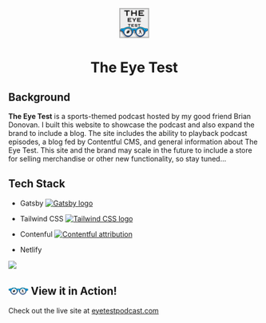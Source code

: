 <p align="center">
  <a href="https://www.eyetestpodcast.com">
    <img alt="The Eye Test logo" src="static/images/the-eye-test-art-1200.jpg" width="60" />
  </a>
</p>
<h1 align="center">
  The Eye Test
</h1>

## Background

**The Eye Test** is a sports-themed podcast hosted by my good friend Brian Donovan. I built this website to showcase the podcast and also expand the brand to include a blog. The site includes the ability to playback podcast episodes, a blog fed by Contentful CMS, and general information about The Eye Test. This site and the brand may scale in the future to include a store for selling merchandise or other new functionality, so stay tuned...

## Tech Stack

- Gatsby <a href="https://www.gatsbyjs.com/">
  <img alt="Gatsby logo" src="https://www.gatsbyjs.com/Gatsby-Monogram.svg" width="20" />
  </a>

- Tailwind CSS <a href="https://tailwindcss.com/">
  <img alt="Tailwind CSS logo" src="https://tailwindcss.com/_next/static/media/tailwindcss-mark.79614a5f61617ba49a0891494521226b.svg" width="20" />
  </a>

- Contenful <a href="https://contentful.com">
  <img alt="Contentful attribution" src="https://images.ctfassets.net/fo9twyrwpveg/44baP9Gtm8qE2Umm8CQwQk/c43325463d1cb5db2ef97fca0788ea55/PoweredByContentful_LightBackground.svg" width="60" />
  </a>

- Netlify <a href="https://www.netlify.com">
<img src="https://www.vectorlogo.zone/logos/netlify/netlify-icon.svg" width="20" />
</a>

## <img src="static/images/the-eye-test-logo.png" width="40" /> View it in Action!

Check out the live site at [eyetestpodcast.com](https://www.eyetestpodcast.com)
